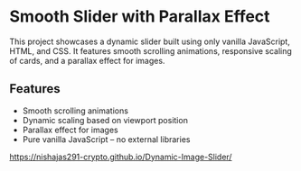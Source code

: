 # Smooth Slider with Parallax Effect

This project showcases a dynamic slider built using only vanilla JavaScript, HTML, and CSS. It features smooth scrolling animations, responsive scaling of cards, and a parallax effect for images.

## Features
- Smooth scrolling animations
- Dynamic scaling based on viewport position
- Parallax effect for images
- Pure vanilla JavaScript – no external libraries

https://nishajas291-crypto.github.io/Dynamic-Image-Slider/






